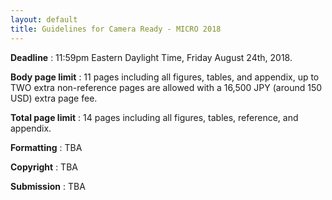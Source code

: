 ```yaml
---
layout: default
title: Guidelines for Camera Ready - MICRO 2018
---
```



**Deadline** : 11:59pm Eastern Daylight Time, Friday August 24th, 2018.

**Body page limit** : 11 pages including all figures, tables, and appendix, up to TWO extra non-reference pages are allowed with a 16,500 JPY (around 150 USD) extra page fee.

**Total page limit** : 14 pages including all figures, tables, reference, and appendix.

**Formatting** : TBA

**Copyright** : TBA

**Submission** : TBA
